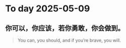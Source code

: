 
# To day 2025-05-09


## 你可以，你应该，若你勇敢，你会做到。
> You can, you should, and if you’re brave, you will.

    